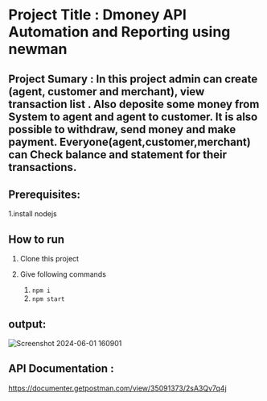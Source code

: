 # Project Title : Dmoney API Automation and Reporting using newman 

## Project Sumary : In this project admin can create (agent, customer and merchant), view transaction list . Also deposite some money from System to agent and agent to customer. It is also possible to withdraw, send money and make payment. Everyone(agent,customer,merchant) can Check balance and statement for their transactions.

## Prerequisites:
1.install nodejs

## How to run 
1. Clone this project
2. Give following commands

   1. ``` npm i ```
   2. ``` npm start ```

## output:
![Screenshot 2024-06-01 160901](https://github.com/Subrinaferdous/dmoney-newman-report-/assets/171265716/364dd1d5-838a-45e8-a261-987c7e083d6a)




## API Documentation :
https://documenter.getpostman.com/view/35091373/2sA3Qv7q4j
